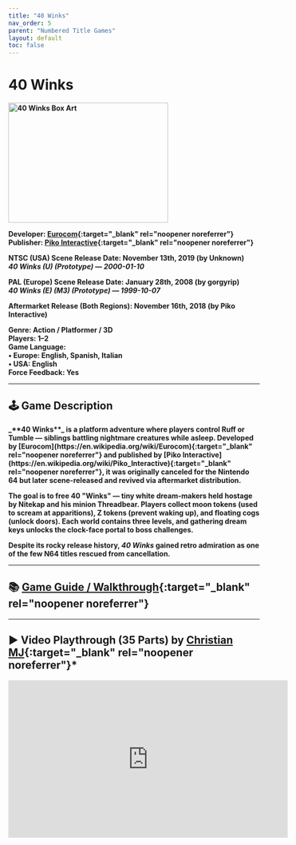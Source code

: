 ```yaml
---
title: "40 Winks"
nav_order: 5
parent: "Numbered Title Games"
layout: default
toc: false
---
```


# 40 Winks
<b>
<img src="https://images.launchbox-app.com/96977e70-0f18-45d3-8298-8f42df3e4b8b.jpg" alt="40 Winks Box Art" width="320" height="240" />

**Developer:** [Eurocom](https://en.wikipedia.org/wiki/Eurocom){:target="_blank" rel="noopener noreferrer"}  
**Publisher:** [Piko Interactive](https://en.wikipedia.org/wiki/Piko_Interactive){:target="_blank" rel="noopener noreferrer"}

**NTSC (USA) Scene Release Date:** November 13th, 2019 (by Unknown)  
_40 Winks (U) (Prototype) — 2000-01-10_

**PAL (Europe) Scene Release Date:** January 28th, 2008 (by gorgyrip)  
_40 Winks (E) (M3) (Prototype) — 1999-10-07_

**Aftermarket Release (Both Regions):** November 16th, 2018 (by Piko Interactive)

**Genre:** Action / Platformer / 3D  
**Players:** 1–2  
**Game Language:**  
• Europe: English, Spanish, Italian  
• USA: English  
**Force Feedback:** Yes

---

## 🕹️ Game Description
<b>
_**40 Winks**_ is a platform adventure where players control Ruff or Tumble — siblings battling nightmare creatures while asleep. Developed by [Eurocom](https://en.wikipedia.org/wiki/Eurocom){:target="_blank" rel="noopener noreferrer"} and published by [Piko Interactive](https://en.wikipedia.org/wiki/Piko_Interactive){:target="_blank" rel="noopener noreferrer"}, it was originally canceled for the Nintendo 64 but later scene-released and revived via aftermarket distribution.

The goal is to free 40 "Winks" — tiny white dream-makers held hostage by Nitekap and his minion Threadbear. Players collect moon tokens (used to scream at apparitions), Z tokens (prevent waking up), and floating cogs (unlock doors). Each world contains three levels, and gathering dream keys unlocks the clock-face portal to boss challenges.

Despite its rocky release history, *40 Winks* gained retro admiration as one of the few N64 titles rescued from cancellation.

---

## 📚 [Game Guide / Walkthrough](https://gamefaqs.gamespot.com/ps/196519-40-winks/faqs/18903){:target="_blank" rel="noopener noreferrer"}

---

## ▶️ Video Playthrough (35 Parts) by [Christian MJ](https://www.youtube.com/channel/UC3C1b82ZVFwfQ9QKYREZrmg){:target="_blank" rel="noopener noreferrer"}*
<b>
<iframe width="560" height="315" src="https://www.youtube.com/embed/videoseries?list=PLiJbYxZUp6f5lN3kdVYzSTezKREvRrPkv" title="40 Winks Playthrough by Christian MJ" frameborder="0" allowfullscreen></iframe>


